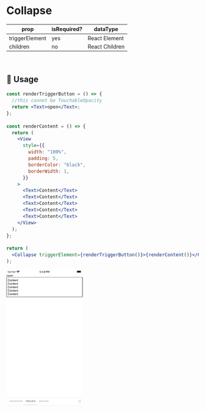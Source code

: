 # Collapse

<!--- https://www.tablesgenerator.com/markdown_tables -->

| prop           | isRequired? | dataType       |
| -------------- | ----------- | -------------- |
| triggerElement | yes         | React Element  |
| children       | no          | React Children |

<br/>

## 🔨 Usage

```jsx
const renderTriggerButton = () => {
  //this cannot be TouchableOpacity
  return <Text>open</Text>;
};

const renderContent = () => {
  return (
    <View
      style={{
        width: "100%",
        padding: 5,
        borderColor: "black",
        borderWidth: 1,
      }}
    >
      <Text>Content</Text>
      <Text>Content</Text>
      <Text>Content</Text>
      <Text>Content</Text>
      <Text>Content</Text>
    </View>
  );
};

return (
  <Collapse triggerElement={renderTriggerButton()}>{renderContent()}</Collapse>
);
```

<img src="https://github.com/SecondCloset/mobile-components/blob/master/docs/images/Collapse/collapse.png?raw=true" alt="Collapse" width="200">
